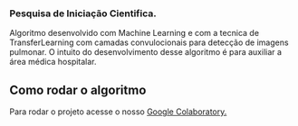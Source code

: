 ### Pesquisa de Iniciação Cientifica.

Algoritmo desenvolvido com Machine Learning e com a tecnica de TransferLearning com camadas convulocionais para detecção de imagens pulmonar. O intuito do desenvolvimento desse algoritmo é para auxiliar a área médica hospitalar.


## Como rodar o algoritmo 

<p>Para rodar o projeto acesse o nosso <a href="https://colab.research.google.com/drive/1kdcaa8v5vsj2CBqluU6dh1xGvuU9nMmb?hl=pt_BR">Google Colaboratory.</a></p>
